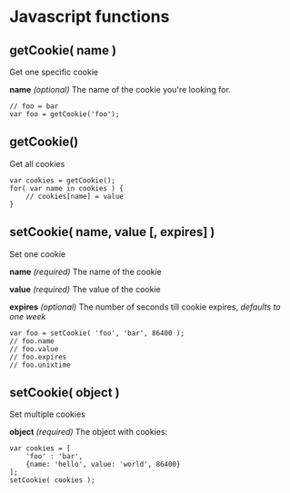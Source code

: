 Javascript functions
================

getCookie( name )
-----------------

Get one specific cookie

**name** _(optional)_
The name of the cookie you're looking for.

	// foo = bar
	var foo = getCookie('foo');


getCookie()
-----------

Get all cookies

	var cookies = getCookie();
	for( var name in cookies ) {
		// cookies[name] = value
	}


setCookie( name, value [, expires] )
------------------------------------

Set one cookie

**name** _(required)_
The name of the cookie

**value** _(required)_
The value of the cookie

**expires** _(optional)_
The number of seconds till cookie expires, _defaults to one week_

	var foo = setCookie( 'foo', 'bar', 86400 );
	// foo.name
	// foo.value
	// foo.expires
	// foo.unixtime


setCookie( object )
-------------------

Set multiple cookies

**object** _(required)_
The object with cookies:

	var cookies = [
		'foo' : 'bar',
		{name: 'hello', value: 'world', 86400}
	];
	setCookie( cookies );
